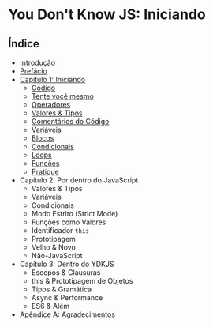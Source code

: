 # You Don't Know JS: Iniciando

## Índice

* [Introdução](https://github.com/wfrsilva/You-Dont-Know-JS/blob/portuguese-translation/up%20%26%20going/foreword.md)
* [Prefácio](https://github.com/wfrsilva/You-Dont-Know-JS/blob/portuguese-translation/preface.md)
* [Capítulo 1: Iniciando](https://github.com/wfrsilva/You-Dont-Know-JS/blob/portuguese-translation/up%20%26%20going/ch1.md)
	* [Código](https://github.com/wfrsilva/You-Dont-Know-JS/blob/portuguese-translation/up%20&%20going/ch1.md#c%C3%B3digo)
	* [Tente você mesmo](https://github.com/wfrsilva/You-Dont-Know-JS/blob/portuguese-translation/up%20&%20going/ch1.md#tente-voc%C3%AA-mesmo)
	* [Operadores](https://github.com/wfrsilva/You-Dont-Know-JS/blob/portuguese-translation/up%20&%20going/ch1.md#operadores)
	* [Valores & Tipos](https://github.com/wfrsilva/You-Dont-Know-JS/blob/portuguese-translation/up%20&%20going/ch1.md#valores--tipos)
	* [Comentários do Código](https://github.com/wfrsilva/You-Dont-Know-JS/blob/portuguese-translation/up%20&%20going/ch1.md#coment%C3%A1rios-do-c%C3%B3digo)
	* [Variáveis](https://github.com/wfrsilva/You-Dont-Know-JS/blob/portuguese-translation/up%20&%20going/ch1.md#vari%C3%A1veis)
	* [Blocos](https://github.com/wfrsilva/You-Dont-Know-JS/blob/portuguese-translation/up%20&%20going/ch1.md#blocos)
	* [Condicionais](https://github.com/wfrsilva/You-Dont-Know-JS/blob/portuguese-translation/up%20&%20going/ch1.md#condicionais)
	* [Loops](https://github.com/wfrsilva/You-Dont-Know-JS/blob/portuguese-translation/up%20&%20going/ch1.md#loops)
	* [Funções](https://github.com/wfrsilva/You-Dont-Know-JS/blob/portuguese-translation/up%20&%20going/ch1.md#fun%C3%A7%C3%B5es)
	* [Pratique](https://github.com/wfrsilva/You-Dont-Know-JS/blob/portuguese-translation/up%20&%20going/ch1.md#pratique)
* Capítulo 2: Por dentro do JavaScript
	* Valores & Tipos
	* Variáveis
	* Condicionais
	* Modo Estrito (Strict Mode)
	* Funções como Valores
	* Identificador `this`
	* Prototipagem
	* Velho & Novo
	* Não-JavaScript
* Capítulo 3: Dentro do YDKJS
	* Escopos & Clausuras
	* this & Prototipagem de Objetos
	* Tipos & Gramática
	* Async & Performance
	* ES6 & Além
* Apêndice A: Agradecimentos
